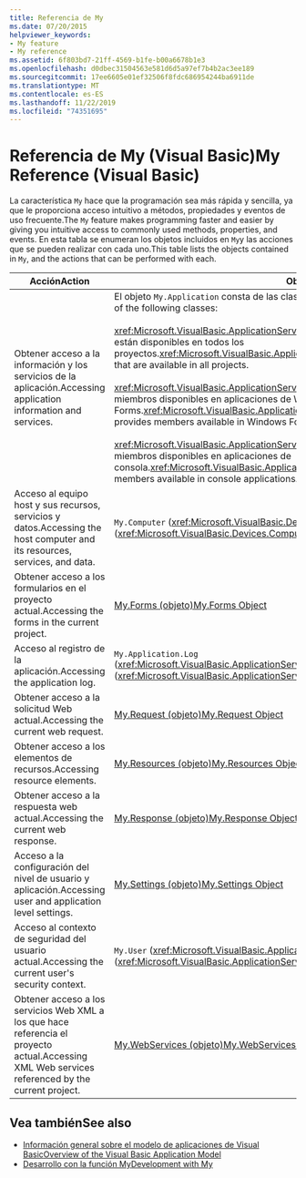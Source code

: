 ```yaml
---
title: Referencia de My
ms.date: 07/20/2015
helpviewer_keywords:
- My feature
- My reference
ms.assetid: 6f803bd7-21ff-4569-b1fe-b00a6678b1e3
ms.openlocfilehash: d0dbec31504563e581d6d5a97ef7b4b2ac3ee189
ms.sourcegitcommit: 17ee6605e01ef32506f8fdc686954244ba6911de
ms.translationtype: MT
ms.contentlocale: es-ES
ms.lasthandoff: 11/22/2019
ms.locfileid: "74351695"
---
```

# <a name="my-reference-visual-basic"></a><span data-ttu-id="cb298-102">Referencia de My (Visual Basic)</span><span class="sxs-lookup"><span data-stu-id="cb298-102">My Reference (Visual Basic)</span></span>
<span data-ttu-id="cb298-103">La característica `My` hace que la programación sea más rápida y sencilla, ya que le proporciona acceso intuitivo a métodos, propiedades y eventos de uso frecuente.</span><span class="sxs-lookup"><span data-stu-id="cb298-103">The `My` feature makes programming faster and easier by giving you intuitive access to commonly used methods, properties, and events.</span></span> <span data-ttu-id="cb298-104">En esta tabla se enumeran los objetos incluidos en `My`y las acciones que se pueden realizar con cada uno.</span><span class="sxs-lookup"><span data-stu-id="cb298-104">This table lists the objects contained in `My`, and the actions that can be performed with each.</span></span>  
  
|<span data-ttu-id="cb298-105">**Acción**</span><span class="sxs-lookup"><span data-stu-id="cb298-105">**Action**</span></span>|<span data-ttu-id="cb298-106">**Objeto**</span><span class="sxs-lookup"><span data-stu-id="cb298-106">**Object**</span></span>|  
|----------------|----------------|  
|<span data-ttu-id="cb298-107">Obtener acceso a la información y los servicios de la aplicación.</span><span class="sxs-lookup"><span data-stu-id="cb298-107">Accessing application information and services.</span></span>|<span data-ttu-id="cb298-108">El objeto `My.Application` consta de las clases siguientes:</span><span class="sxs-lookup"><span data-stu-id="cb298-108">The `My.Application` object consists of the following classes:</span></span><br /><br /> <span data-ttu-id="cb298-109"><xref:Microsoft.VisualBasic.ApplicationServices.ApplicationBase> proporciona miembros que están disponibles en todos los proyectos.</span><span class="sxs-lookup"><span data-stu-id="cb298-109"><xref:Microsoft.VisualBasic.ApplicationServices.ApplicationBase> provides members that are available in all projects.</span></span><br /><br /> <span data-ttu-id="cb298-110"><xref:Microsoft.VisualBasic.ApplicationServices.WindowsFormsApplicationBase> proporciona miembros disponibles en aplicaciones de Windows Forms.</span><span class="sxs-lookup"><span data-stu-id="cb298-110"><xref:Microsoft.VisualBasic.ApplicationServices.WindowsFormsApplicationBase> provides members available in Windows Forms applications.</span></span><br /><br /> <span data-ttu-id="cb298-111"><xref:Microsoft.VisualBasic.ApplicationServices.ConsoleApplicationBase> proporciona miembros disponibles en aplicaciones de consola.</span><span class="sxs-lookup"><span data-stu-id="cb298-111"><xref:Microsoft.VisualBasic.ApplicationServices.ConsoleApplicationBase> provides members available in console applications.</span></span>|  
|<span data-ttu-id="cb298-112">Acceso al equipo host y sus recursos, servicios y datos.</span><span class="sxs-lookup"><span data-stu-id="cb298-112">Accessing the host computer and its resources, services, and data.</span></span>|<span data-ttu-id="cb298-113">`My.Computer` (<xref:Microsoft.VisualBasic.Devices.Computer>)</span><span class="sxs-lookup"><span data-stu-id="cb298-113">`My.Computer` (<xref:Microsoft.VisualBasic.Devices.Computer>)</span></span>|  
|<span data-ttu-id="cb298-114">Obtener acceso a los formularios en el proyecto actual.</span><span class="sxs-lookup"><span data-stu-id="cb298-114">Accessing the forms in the current project.</span></span>|[<span data-ttu-id="cb298-115">My.Forms (objeto)</span><span class="sxs-lookup"><span data-stu-id="cb298-115">My.Forms Object</span></span>](../../../visual-basic/language-reference/objects/my-forms-object.md)|  
|<span data-ttu-id="cb298-116">Acceso al registro de la aplicación.</span><span class="sxs-lookup"><span data-stu-id="cb298-116">Accessing the application log.</span></span>|<span data-ttu-id="cb298-117">`My.Application.Log` (<xref:Microsoft.VisualBasic.ApplicationServices.ApplicationBase.Log%2A>)</span><span class="sxs-lookup"><span data-stu-id="cb298-117">`My.Application.Log` (<xref:Microsoft.VisualBasic.ApplicationServices.ApplicationBase.Log%2A>)</span></span>|  
|<span data-ttu-id="cb298-118">Obtener acceso a la solicitud Web actual.</span><span class="sxs-lookup"><span data-stu-id="cb298-118">Accessing the current web request.</span></span>|[<span data-ttu-id="cb298-119">My.Request (objeto)</span><span class="sxs-lookup"><span data-stu-id="cb298-119">My.Request Object</span></span>](../../../visual-basic/language-reference/objects/my-request-object.md)|  
|<span data-ttu-id="cb298-120">Obtener acceso a los elementos de recursos.</span><span class="sxs-lookup"><span data-stu-id="cb298-120">Accessing resource elements.</span></span>|[<span data-ttu-id="cb298-121">My.Resources (objeto)</span><span class="sxs-lookup"><span data-stu-id="cb298-121">My.Resources Object</span></span>](../../../visual-basic/language-reference/objects/my-resources-object.md)|  
|<span data-ttu-id="cb298-122">Obtener acceso a la respuesta web actual.</span><span class="sxs-lookup"><span data-stu-id="cb298-122">Accessing the current web response.</span></span>|[<span data-ttu-id="cb298-123">My.Response (objeto)</span><span class="sxs-lookup"><span data-stu-id="cb298-123">My.Response Object</span></span>](../../../visual-basic/language-reference/objects/my-response-object.md)|  
|<span data-ttu-id="cb298-124">Acceso a la configuración del nivel de usuario y aplicación.</span><span class="sxs-lookup"><span data-stu-id="cb298-124">Accessing user and application level settings.</span></span>|[<span data-ttu-id="cb298-125">My.Settings (objeto)</span><span class="sxs-lookup"><span data-stu-id="cb298-125">My.Settings Object</span></span>](../../../visual-basic/language-reference/objects/my-settings-object.md)|  
|<span data-ttu-id="cb298-126">Acceso al contexto de seguridad del usuario actual.</span><span class="sxs-lookup"><span data-stu-id="cb298-126">Accessing the current user's security context.</span></span>|<span data-ttu-id="cb298-127">`My.User` (<xref:Microsoft.VisualBasic.ApplicationServices.User>)</span><span class="sxs-lookup"><span data-stu-id="cb298-127">`My.User` (<xref:Microsoft.VisualBasic.ApplicationServices.User>)</span></span>|  
|<span data-ttu-id="cb298-128">Obtener acceso a los servicios Web XML a los que hace referencia el proyecto actual.</span><span class="sxs-lookup"><span data-stu-id="cb298-128">Accessing XML Web services referenced by the current project.</span></span>|[<span data-ttu-id="cb298-129">My.WebServices (objeto)</span><span class="sxs-lookup"><span data-stu-id="cb298-129">My.WebServices Object</span></span>](../../../visual-basic/language-reference/objects/my-webservices-object.md)|  
  
## <a name="see-also"></a><span data-ttu-id="cb298-130">Vea también</span><span class="sxs-lookup"><span data-stu-id="cb298-130">See also</span></span>

- [<span data-ttu-id="cb298-131">Información general sobre el modelo de aplicaciones de Visual Basic</span><span class="sxs-lookup"><span data-stu-id="cb298-131">Overview of the Visual Basic Application Model</span></span>](../../../visual-basic/developing-apps/development-with-my/overview-of-the-visual-basic-application-model.md)
- [<span data-ttu-id="cb298-132">Desarrollo con la función My</span><span class="sxs-lookup"><span data-stu-id="cb298-132">Development with My</span></span>](../../../visual-basic/developing-apps/development-with-my/index.md)
